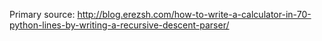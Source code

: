 Primary source: http://blog.erezsh.com/how-to-write-a-calculator-in-70-python-lines-by-writing-a-recursive-descent-parser/